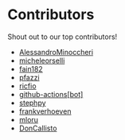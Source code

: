 # Contributors

Shout out to our top contributors!

- [AlessandroMinoccheri](https://api.github.com/users/AlessandroMinoccheri)
- [micheleorselli](https://api.github.com/users/micheleorselli)
- [fain182](https://api.github.com/users/fain182)
- [pfazzi](https://api.github.com/users/pfazzi)
- [ricfio](https://api.github.com/users/ricfio)
- [github-actions[bot]](https://api.github.com/users/github-actions%5Bbot%5D)
- [stephpy](https://api.github.com/users/stephpy)
- [frankverhoeven](https://api.github.com/users/frankverhoeven)
- [mloru](https://api.github.com/users/mloru)
- [DonCallisto](https://api.github.com/users/DonCallisto)
